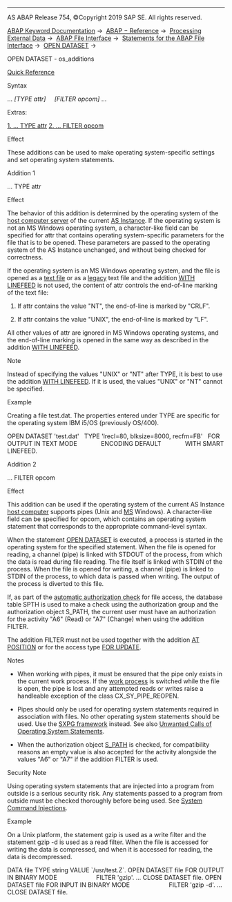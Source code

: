   

* * *

AS ABAP Release 754, ©Copyright 2019 SAP SE. All rights reserved.

[ABAP Keyword Documentation](https://help.sap.com/doc/abapdocu_754_index_htm/7.54/en-US/abenabap.htm) →  [ABAP − Reference](https://help.sap.com/doc/abapdocu_754_index_htm/7.54/en-US/abenabap_reference.htm) →  [Processing External Data](https://help.sap.com/doc/abapdocu_754_index_htm/7.54/en-US/abenabap_language_external_data.htm) →  [ABAP File Interface](https://help.sap.com/doc/abapdocu_754_index_htm/7.54/en-US/abenabap_language_files.htm) →  [Statements for the ABAP File Interface](https://help.sap.com/doc/abapdocu_754_index_htm/7.54/en-US/abenfile_interface_statements.htm) →  [OPEN DATASET](https://help.sap.com/doc/abapdocu_754_index_htm/7.54/en-US/abapopen_dataset.htm) → 

OPEN DATASET - os\_additions

[Quick Reference](https://help.sap.com/doc/abapdocu_754_index_htm/7.54/en-US/abapopen_dataset_shortref.htm)

Syntax

... *\[*TYPE attr*\]*
    *\[*FILTER opcom*\]* ...

Extras:

[1\. ... TYPE attr](#!ABAP_ADDITION_1@1@)
[2\. ... FILTER opcom](#!ABAP_ADDITION_2@2@)

Effect

These additions can be used to make operating system-specific settings and set operating system statements.

Addition 1

... TYPE attr

Effect

The behavior of this addition is determined by the operating system of the [host computer server](https://help.sap.com/doc/abapdocu_754_index_htm/7.54/en-US/abenhost_computer_glosry.htm "Glossary Entry") of the current [AS Instance](https://help.sap.com/doc/abapdocu_754_index_htm/7.54/en-US/abenapplication_server_glosry.htm "Glossary Entry"). If the operating system is not an MS Windows operating system, a character-like field can be specified for attr that contains operating system-specific parameters for the file that is to be opened. These parameters are passed to the operating system of the AS Instance unchanged, and without being checked for correctness.

If the operating system is an MS Windows operating system, and the file is opened as a [text file](https://help.sap.com/doc/abapdocu_754_index_htm/7.54/en-US/abentext_file_glosry.htm "Glossary Entry") or as a [legacy](https://help.sap.com/doc/abapdocu_754_index_htm/7.54/en-US/abenlegacy_file_glosry.htm "Glossary Entry") text file and the addition [WITH LINEFEED](https://help.sap.com/doc/abapdocu_754_index_htm/7.54/en-US/abapopen_dataset_linefeed.htm) is not used, the content of attr controls the end-of-line marking of the text file:

1.  If attr contains the value "NT", the end-of-line is marked by "CRLF".
    
2.  If attr contains the value "UNIX", the end-of-line is marked by "LF".
    

All other values of attr are ignored in MS Windows operating systems, and the end-of-line marking is opened in the same way as described in the addition [WITH LINEFEED](https://help.sap.com/doc/abapdocu_754_index_htm/7.54/en-US/abapopen_dataset_linefeed.htm).

Note

Instead of specifying the values "UNIX" or "NT" after TYPE, it is best to use the addition [WITH LINEFEED](https://help.sap.com/doc/abapdocu_754_index_htm/7.54/en-US/abapopen_dataset_linefeed.htm). If it is used, the values "UNIX" or "NT" cannot be specified.

Example

Creating a file test.dat. The properties entered under TYPE are specific for the operating system IBM i5/OS (previously OS/400).

OPEN DATASET 'test.dat'
  TYPE 'lrecl=80, blksize=8000, recfm=FB'
  FOR OUTPUT IN TEXT MODE
             ENCODING DEFAULT
             WITH SMART LINEFEED.

Addition 2

... FILTER opcom

Effect

This addition can be used if the operating system of the current AS Instance [host computer](https://help.sap.com/doc/abapdocu_754_index_htm/7.54/en-US/abenhost_computer_glosry.htm "Glossary Entry") supports pipes (Unix and [MS](https://help.sap.com/doc/abapdocu_754_index_htm/7.54/en-US/abenhost_computer_glosry.htm "Glossary Entry") Windows). A character-like field can be specified for opcom, which contains an operating system statement that corresponds to the appropriate command-level syntax.

When the statement [OPEN DATASET](https://help.sap.com/doc/abapdocu_754_index_htm/7.54/en-US/abapopen_dataset.htm) is executed, a process is started in the operating system for the specified statement. When the file is opened for reading, a channel (pipe) is linked with STDOUT of the process, from which the data is read during file reading. The file itself is linked with STDIN of the process. When the file is opened for writing, a channel (pipe) is linked to STDIN of the process, to which data is passed when writing. The output of the process is diverted to this file.

If, as part of the [automatic authorization check](https://help.sap.com/doc/abapdocu_754_index_htm/7.54/en-US/abenfile_interface_authority.htm) for file access, the database table SPTH is used to make a check using the authorization group and the authorization object S\_PATH, the current user must have an authorization for the activity "A6" (Read) or "A7" (Change) when using the addition FILTER.

The addition FILTER must not be used together with the addition [AT POSITION](https://help.sap.com/doc/abapdocu_754_index_htm/7.54/en-US/abapopen_dataset_position.htm) or for the access type [FOR UPDATE](https://help.sap.com/doc/abapdocu_754_index_htm/7.54/en-US/abapopen_dataset_access.htm).

Notes

-   When working with pipes, it must be ensured that the pipe only exists in the current work process. If the [work process](https://help.sap.com/doc/abapdocu_754_index_htm/7.54/en-US/abenwork_process_glosry.htm "Glossary Entry") is switched while the file is open, the pipe is lost and any attempted reads or writes raise a handleable exception of the class CX\_SY\_PIPE\_REOPEN.
    
-   Pipes should only be used for operating system statements required in association with files. No other operating system statements should be used. Use the [SXPG framework](https://help.sap.com/doc/abapdocu_754_index_htm/7.54/en-US/abenabap_system_commands_appl_sxpg.htm) instead. See also [Unwanted Calls of Operating System Statements](https://help.sap.com/doc/abapdocu_754_index_htm/7.54/en-US/abenabap_system_commands_appl_depr.htm).
    
-   When the authorization object [S\_PATH](https://help.sap.com/doc/abapdocu_754_index_htm/7.54/en-US/abenfile_interface_authority.htm) is checked, for compatibility reasons an empty value is also accepted for the activity alongside the values "A6" or "A7" if the addition FILTER is used.
    

Security Note

Using operating system statements that are injected into a program from outside is a serious security risk. Any statements passed to a program from outside must be checked thoroughly before being used. See [System Command Injections](https://help.sap.com/doc/abapdocu_754_index_htm/7.54/en-US/abensys_comm_injections_scrty.htm).

Example

On a Unix platform, the statement gzip is used as a write filter and the statement gzip -d is used as a read filter. When the file is accessed for writing the data is compressed, and when it is accessed for reading, the data is decompressed.

DATA file TYPE string VALUE \`/usr/test.Z\`.
OPEN DATASET file FOR OUTPUT IN BINARY MODE
                      FILTER 'gzip'.
...
CLOSE DATASET file.
OPEN DATASET file FOR INPUT IN BINARY MODE
                      FILTER 'gzip -d'.
...
CLOSE DATASET file.